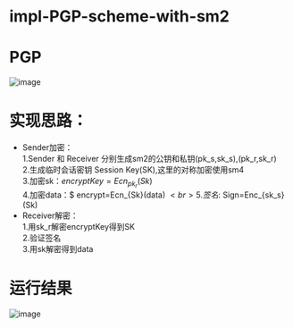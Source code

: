 # impl-PGP-scheme-with-sm2
# PGP
![image](https://user-images.githubusercontent.com/104118101/179347602-dd287cf2-856c-408a-a233-39db0565d274.png)

# 实现思路：
* Sender加密：<br>
1.Sender 和 Receiver 分别生成sm2的公钥和私钥(pk_s,sk_s),(pk_r,sk_r)<br>
2.生成临时会话密钥 Session Key(SK),这里的对称加密使用sm4<br>
3.加密sk：$encryptKey=Ecn_{pk_r}(Sk)$<br>
4.加密data：$ encrypt=Ecn_{Sk}(data) $<br>
5.签名:$ Sign=Enc_{sk_s}(Sk)<br>
* Receiver解密：<br>
1.用sk_r解密encryptKey得到SK<br>
2.验证签名<br>
3.用sk解密得到data<ne>
# 运行结果
![image](https://user-images.githubusercontent.com/104118101/179347612-a1270499-4628-41c5-98df-de09a7a357c9.png)


